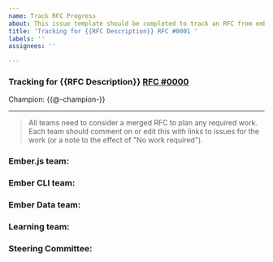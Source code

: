 ```yaml
---
name: Track RFC Progress
about: This issue template should be completed to track an RFC from emberjs/rfcs
title: 'Tracking for {{RFC Description}} RFC #0001 '
labels: ''
assignees: ''

---
```


### Tracking for {{RFC Description}} [RFC #0000](https://github.com/emberjs/#0000)

Champion: {{@-champion-}}

---

> All teams need to consider a merged RFC to plan any required work. Each team should comment on or edit this with links to issues for the work (or a note to the effect of "No work required"). 

### Ember.js team:

### Ember CLI team:

### Ember Data team:

### Learning team:

### Steering Committee:

